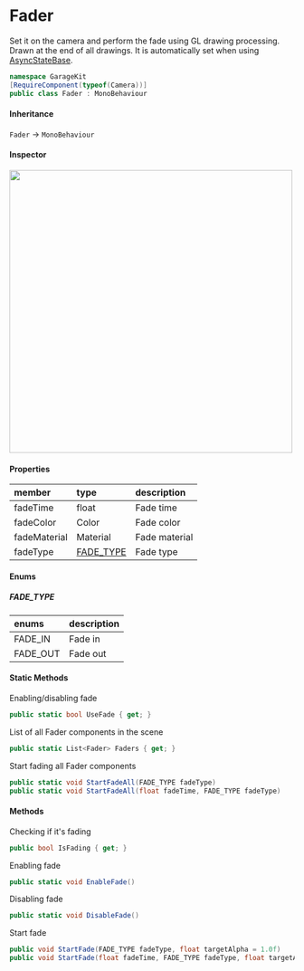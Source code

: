 # Fader

Set it on the camera and perform the fade using GL drawing processing. Drawn at the end of all drawings. It is automatically set when using [AsyncStateBase](~/Scripts_en/Utils/State/Base/AsyncStateBase.md).

```csharp
namespace GarageKit
[RequireComponent(typeof(Camera))]
public class Fader : MonoBehaviour
```

#### Inheritance

`Fader` -> `MonoBehaviour`

#### Inspector

<img src="~/image/script_reference/fader_inspector.png" width="500px"/>

#### Properties

|member|type|description|
|:--|:--|:--|
|fadeTime|float|Fade time|
|fadeColor|Color|Fade color|
|fadeMaterial|Material|Fade material|
|fadeType|[FADE_TYPE](#fade_type)|Fade type|

#### Enums

##### __FADE_TYPE__

|enums|description|
|:--|:--|
|FADE_IN|Fade in|
|FADE_OUT|Fade out|

#### Static Methods

Enabling/disabling fade
```csharp
public static bool UseFade { get; }
```

List of all Fader components in the scene
```csharp
public static List<Fader> Faders { get; }
```

Start fading all Fader components
```csharp
public static void StartFadeAll(FADE_TYPE fadeType)
public static void StartFadeAll(float fadeTime, FADE_TYPE fadeType)
```

#### Methods

Checking if it's fading
```csharp
public bool IsFading { get; }
```

Enabling fade
```csharp
public static void EnableFade()
```

Disabling fade
```csharp
public static void DisableFade()
```

Start fade
```csharp
public void StartFade(FADE_TYPE fadeType, float targetAlpha = 1.0f)
public void StartFade(float fadeTime, FADE_TYPE fadeType, float targetAlpha = 1.0f)
```
